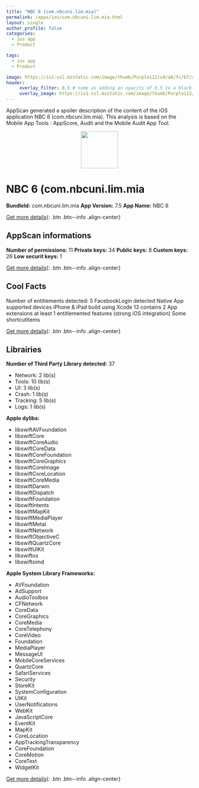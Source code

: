 ```yaml
---
title: "NBC 6 (com.nbcuni.lim.mia)"
permalink: /apps/ios/com.nbcuni.lim.mia.html
layout: single
author_profile: false
categories: 
  - ios app 
  - Product 

tags: 
  - ios app 
  - Product 

image: https://is1-ssl.mzstatic.com/image/thumb/Purple112/v4/a8/fc/b7/a8fcb7af-7a6e-7e58-d440-526348b9f4ed/AppIcon-ami-0-0-1x_U007emarketing-0-0-0-7-0-0-sRGB-0-0-0-GLES2_U002c0-512MB-85-220-0-0.png/512x512bb.jpg
header: 
     overlay_filter: 0.5 # same as adding an opacity of 0.5 to a black background
     overlay_image: https://is1-ssl.mzstatic.com/image/thumb/Purple112/v4/a8/fc/b7/a8fcb7af-7a6e-7e58-d440-526348b9f4ed/AppIcon-ami-0-0-1x_U007emarketing-0-0-0-7-0-0-sRGB-0-0-0-GLES2_U002c0-512MB-85-220-0-0.png/512x512bb.jpg
---
```

AppScan generated a spoiler description of the content of the iOS application NBC 6 (com.nbcuni.lim.mia). This analysis is based on the Mobile App Tools : AppScore, Audit and the Mobile Audit App Tool.

  
  
<div style="text-align: center;"><img src="https://is1-ssl.mzstatic.com/image/thumb/Purple112/v4/a8/fc/b7/a8fcb7af-7a6e-7e58-d440-526348b9f4ed/AppIcon-ami-0-0-1x_U007emarketing-0-0-0-7-0-0-sRGB-0-0-0-GLES2_U002c0-512MB-85-220-0-0.png/512x512bb.jpg" width="100" height="100"></div>  
  
# NBC 6 (com.nbcuni.lim.mia

**BundleId:** com.nbcuni.lim.mia
**App Version:** 7.5
**App Name:** NBC 6


[Get more details](/pricing.html){: .btn .btn--info .align-center}  
  
## AppScan informations 

**Number of permissions:** 11
**Private keys:** 34
**Public keys:** 8
**Custom keys:** 26
**Low securit keys:** 1
  
[Get more details](/pricing.html){: .btn .btn--info .align-center}

## Cool Facts

Number of entitlements detected: 5
FacebookLogin detected
Native App
supported devices iPhone & iPad
build using Xcode 13
contains 2 App extensions
at least 1 entitlemented features (strong iOS integration)
Some shortcutItems 
  
[Get more details](/pricing.html){: .btn .btn--info .align-center}

## Librairies 
**Number of Third Party Library detected:** 37
- Network: 2 lib(s)
- Tools: 10 lib(s)
- UI: 3 lib(s)
- Crash: 1 lib(s)
- Tracking: 5 lib(s)
- Logs: 1 lib(s)

**Apple dylibs:**
- libswiftAVFoundation
- libswiftCore
- libswiftCoreAudio
- libswiftCoreData
- libswiftCoreFoundation
- libswiftCoreGraphics
- libswiftCoreImage
- libswiftCoreLocation
- libswiftCoreMedia
- libswiftDarwin
- libswiftDispatch
- libswiftFoundation
- libswiftIntents
- libswiftMapKit
- libswiftMediaPlayer
- libswiftMetal
- libswiftNetwork
- libswiftObjectiveC
- libswiftQuartzCore
- libswiftUIKit
- libswiftos
- libswiftsimd


**Apple System Library Frameworks:**
- AVFoundation
- AdSupport
- AudioToolbox
- CFNetwork
- CoreData
- CoreGraphics
- CoreMedia
- CoreTelephony
- CoreVideo
- Foundation
- MediaPlayer
- MessageUI
- MobileCoreServices
- QuartzCore
- SafariServices
- Security
- StoreKit
- SystemConfiguration
- UIKit
- UserNotifications
- WebKit
- JavaScriptCore
- EventKit
- MapKit
- CoreLocation
- AppTrackingTransparency
- CoreFoundation
- CoreMotion
- CoreText
- WidgetKit


  
[Get more details](/pricing.html){: .btn .btn--info .align-center}

